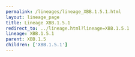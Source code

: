 ```yaml
---
permalink: /lineages/lineage_XBB.1.5.1.html
layout: lineage_page
title: Lineage XBB.1.5.1
redirect_to: ../lineage.html?lineage=XBB.1.5.1
lineage: XBB.1.5.1
parent: XBB.1.5
children: ['XBB.1.5.1']
---
```

